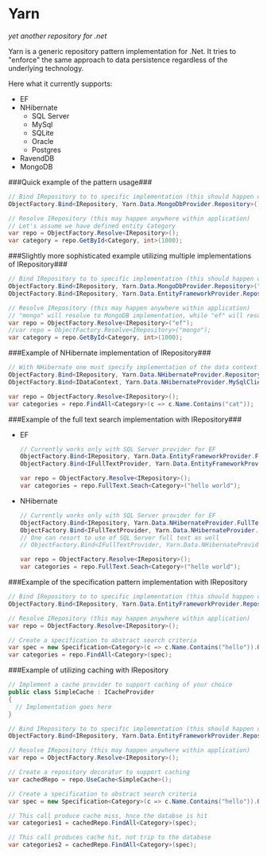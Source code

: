 Yarn
====
*yet another repository for .net*

Yarn is a generic repository pattern implementation for .Net.
It tries to "enforce" the same approach to data persistence regardless of the underlying technology.

Here what it currently supports:
- EF
- NHibernate
  - SQL Server
  - MySql
  - SQLite
  - Oracle
  - Postgres
- RavendDB
- MongoDB

###Quick example of the pattern usage###

```c#
// Bind IRepository to to specific implementation (this should happen during application startup)
ObjectFactory.Bind<IRepository, Yarn.Data.MongoDbProvider.Repository>();

// Resolve IRepository (this may happen anywhere within application)
// Let's assume we have defined entity Category
var repo = ObjectFactory.Resolve<IRepository>();
var category = repo.GetById<Category, int>(1000);
```

###Slightly more sophisticated example utilizing multiple implementations of IRepository###

```c#
// Bind IRepository to to specific implementation (this should happen during application startup)
ObjectFactory.Bind<IRepository, Yarn.Data.MongoDbProvider.Repository>("mongo");
ObjectFactory.Bind<IRepository, Yarn.Data.EntityFrameworkProvider.Repository>("ef");

// Resolve IRepository (this may happen anywhere within application)
// "mongo" will resolve to MongoDB implementation, while "ef" will resolve to EF implementation
var repo = ObjectFactory.Resolve<IRepository>("ef");
//var repo = ObjectFactory.Resolve<IRepository>("mongo");
var category = repo.GetById<Category, int>(1000);
```

###Example of NHibernate implementation of IRepository###

```c#
// With NHibernate one must specify implementation of the data context to be used with repository
ObjectFactory.Bind<IRepository, Yarn.Data.NHibernateProvider.Repository>();
ObjectFactory.Bind<IDataContext, Yarn.Data.NHibernateProvider.MySqlClient.MySqlDataContext>();

var repo = ObjectFactory.Resolve<IRepository>();
var categories = repo.FindAll<Category>(c => c.Name.Contains("cat"));
```

###Example of the full text search implementation with IRepository###

- EF

  ```c#
  // Currently works only with SQL Server provider for EF
  ObjectFactory.Bind<IRepository, Yarn.Data.EntityFrameworkProvider.FullTextRepository>();
  ObjectFactory.Bind<IFullTextProvider, Yarn.Data.EntityFrameworkProvider.SqlClient.SqlFullTextProvider>();
  
  var repo = ObjectFactory.Resolve<IRepository>();
  var categories = repo.FullText.Seach<Category>("hello world");
  ```

- NHibernate

  ```c#
  // Currently works only with SQL Server provider for EF
  ObjectFactory.Bind<IRepository, Yarn.Data.NHibernateProvider.FullTextRepository>();
  ObjectFactory.Bind<IFullTextProvider, Yarn.Data.NHibernateProvider.LuceneClient.LuceneFullTextProvider>();
  // One can resort to use of SQL Server full text as well
  // ObjectFactory.Bind<IFullTextProvider, Yarn.Data.NHibernateProvider.SqlClient.SqlFullTextProvider>();
  
  var repo = ObjectFactory.Resolve<IRepository>();
  var categories = repo.FullText.Seach<Category>("hello world");
  ```
  
###Example of the specification pattern implementation with IRepository

```c#
// Bind IRepository to to specific implementation (this should happen during application startup)
ObjectFactory.Bind<IRepository, Yarn.Data.EntityFrameworkProvider.Repository>();

// Resolve IRepository (this may happen anywhere within application)
var repo = ObjectFactory.Resolve<IRepository>();

// Create a specification to abstract search criteria
var spec = new Specification<Category>(c => c.Name.Contains("hello")).Or(c => c.Name.Contains("world"));
var categories = repo.FindAll<Category>(spec);
```

###Example of utilizing caching with IRepository

```c#
// Implement a cache provider to support caching of your choice
public class SimpleCache : ICacheProvider
{
  // Implementation goes here
}

// Bind IRepository to to specific implementation (this should happen during application startup)
ObjectFactory.Bind<IRepository, Yarn.Data.EntityFrameworkProvider.Repository>();

// Resolve IRepository (this may happen anywhere within application)
var repo = ObjectFactory.Resolve<IRepository>();

// Create a repository decorator to support caching
var cachedRepo = repo.UseCache<SimpleCache>();

// Create a specification to abstract search criteria
var spec = new Specification<Category>(c => c.Name.Contains("hello")).Or(c => c.Name.Contains("world"));

// This call produce cache miss, hnce the databse is hit
var categories1 = cachedRepo.FindAll<Category>(spec);

// This call produces cache hit, not trip to the database
var categories2 = cachedRepo.FindAll<Category>(spec);
```
